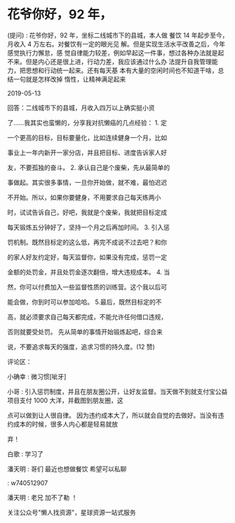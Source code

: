 # 花爷你好，92 年，

(提问) : 花爷你好，92 年，坐标二线城市下的县城，本人做 餐饮 14 年起步至今，月收入 4 万左右。对餐饮有一定的眼光见 解。但是实现生活水平改善之后，今年感觉执行力懈怠，感 觉自律能力较差，例如早起这一件事，想过各种办法就是起 不来。但是内心还是很上进，行动力差，我应该通过什么办 法提升自我管理能力，把思想和行动统一起来。还有每天基 本有大量的空闲时间也不知道干啥，总结一句就是怎样改掉 惰性，让精神满足起来

2019-05-13

回答：二线城市下的县城，月收入四万以上确实挺小资

了……我其实也蛮懒的，分享我对抗懒癌的几点经验： 1\. 定

一个更高的目标，目标要量化，比如连续健身一个月，比如

事业上一年内新开一家分店，并且把目标、进度告诉家人好

友，不要孤独的奋斗。 2\. 承认自己是个废柴，先从最简单的

事做起。其实很多事情，一旦你开始做，就不难，最怕迟迟

不开始。所以，如果你要健身，不用要求自己每天练两小

时，试试告诉自己，好吧，我就是个废柴，我就把目标定成

每天锻炼五分钟好了，坚持一个月之后再加时间。 3\. 引入惩

罚机制。既然目标定的这么低，再完不成说不过去吧？和你

的家人好友约定好，每天监督你，如果没有完成，惩罚一定

金额的处罚金，并且处罚金逐次翻倍，增大违规成本。 4\. 当

然，你可以付费加入一些监督性质的训练营。这个我以后可

能会做，你到时可以参加哈哈。 5.最后，既然目标定的不

高，就必须要求自己每天都完成，不能允许任何借口违规，

否则就要受处罚。 先从简单的事情开始锻炼起吧，综合来

说，不要追求每天的强度，追求习惯的持久度。(12 赞)

评论区：

小确幸 : 微习惯[呲牙]

小哥 : 引入惩罚制度，并且在朋友圈公开，让好友监督。当天做不到就支付宝公益项目支付 1000 大洋，并截图到朋友圈，这

点可以做到让人很自律。 因为违约成本大了，所以就会自觉的去做好。当没有违约成本的时候，很多人内心都是轻易就放

弃！

白歌 : 学习了

潘天明 : 哥们 最近也想做餐饮 希望可以私聊

: w740512907

潘天明 : 老兄 加不了勒 ！

关注公众号"懒人找资源"，星球资源一站式服务